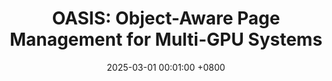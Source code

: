 ---
title:          "<strong>OASIS: Object-Aware Page Management for Multi-GPU Systems</strong>"
cover_text:     "<strong>HPCA 2025</strong>"
date:           2025-03-01 00:01:00 +0800
selected:       true
pub:            "The 31th IEEE International Symposium on High-Performance Computer Architecture"
pub_date:       "2025"

authors:
- Yueqi Wang, <strong><u>Bingyao Li</u></strong>, Mohamed Tarek Ibn Ziad, Lieven Eeckhout, Jun Yang, Aamer Jaleel, and Xulong Tang
---